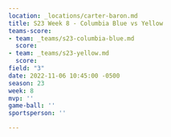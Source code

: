 ```yaml
---
location: _locations/carter-baron.md
title: S23 Week 8 - Columbia Blue vs Yellow
teams-score:
- team: _teams/s23-columbia-blue.md
  score: 
- team: _teams/s23-yellow.md
  score: 
field: "3"
date: 2022-11-06 10:45:00 -0500
season: 23
week: 8
mvp: ''
game-ball: ''
sportsperson: ''

---
```

